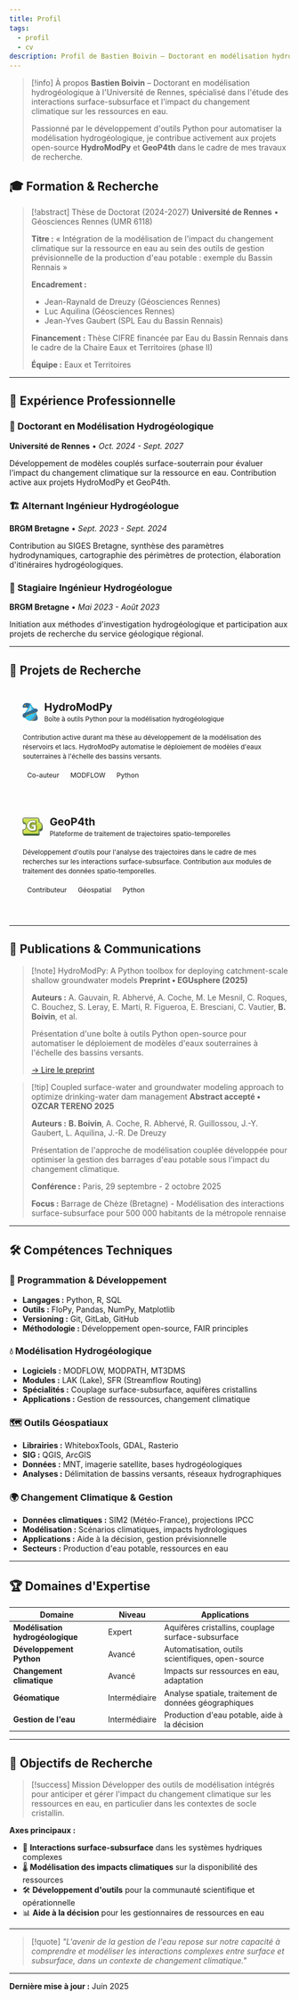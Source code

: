 ```yaml
---
title: Profil
tags:
  - profil
  - cv
description: Profil de Bastien Boivin – Doctorant en modélisation hydrogéologique
---
```


> [!info] À propos
> **Bastien Boivin** – Doctorant en modélisation hydrogéologique à l'Université de Rennes, spécialisé dans l'étude des interactions surface-subsurface et l'impact du changement climatique sur les ressources en eau. 
> 
> Passionné par le développement d'outils Python pour automatiser la modélisation hydrogéologique, je contribue activement aux projets open-source **HydroModPy** et **GeoP4th** dans le cadre de mes travaux de recherche.

## 🎓 Formation & Recherche

> [!abstract] Thèse de Doctorat (2024-2027)
> **Université de Rennes** • Géosciences Rennes (UMR 6118)
> 
> **Titre :** « Intégration de la modélisation de l'impact du changement climatique sur la ressource en eau au sein des outils de gestion prévisionnelle de la production d'eau potable : exemple du Bassin Rennais »
> 
> **Encadrement :**
> - Jean-Raynald de Dreuzy (Géosciences Rennes)
> - Luc Aquilina (Géosciences Rennes)  
> - Jean-Yves Gaubert (SPL Eau du Bassin Rennais)
> 
> **Financement :** Thèse CIFRE financée par Eau du Bassin Rennais dans le cadre de la Chaire Eaux et Territoires (phase II)
> 
> **Équipe :** Eaux et Territoires

---

## 💼 Expérience Professionnelle

### 🔬 Doctorant en Modélisation Hydrogéologique
**Université de Rennes** • *Oct. 2024 - Sept. 2027*

Développement de modèles couplés surface-souterrain pour évaluer l'impact du changement climatique sur la ressource en eau. Contribution active aux projets HydroModPy et GeoP4th.

### 🏗️ Alternant Ingénieur Hydrogéologue  
**BRGM Bretagne** • *Sept. 2023 - Sept. 2024*

Contribution au SIGES Bretagne, synthèse des paramètres hydrodynamiques, cartographie des périmètres de protection, élaboration d'itinéraires hydrogéologiques.

### 🧪 Stagiaire Ingénieur Hydrogéologue
**BRGM Bretagne** • *Mai 2023 - Août 2023*

Initiation aux méthodes d'investigation hydrogéologique et participation aux projets de recherche du service géologique régional.

---

## 🚀 Projets de Recherche

<div style="display: flex; flex-wrap: wrap; gap: 1rem; margin-bottom: 2rem;">
  <a href="https://gitlab.com/Alex-Gauvain/HydroModPy/-/tree/dev?ref_type=heads" style="flex: 1 1 300px; border: 2px solid var(--lightgray); border-radius: 12px; padding: 1.5rem; background: var(--light); text-decoration: none; color: inherit; display: block;">
    <div style="display: flex; align-items: center; gap: 0.75rem; margin-bottom: 1rem;">
      <img src="assets/hydromodpy-logo.png" alt="HydroModPy" style="height: 32px; width: auto; object-fit: contain;">
      <div>
        <strong style="font-size: 1.2rem; color: var(--dark);">HydroModPy</strong><br>
        <small style="color: var(--gray);">Boîte à outils Python pour la modélisation hydrogéologique</small>
      </div>
    </div>
    <small style="color: var(--darkgray);">Contribution active durant ma thèse au développement de la modélisation des réservoirs et lacs. HydroModPy automatise le déploiement de modèles d'eaux souterraines à l'échelle des bassins versants.</small><br><br>
    <span style="background: var(--lightgray); color: var(--darkgray); padding: 0.2rem 0.5rem; border-radius: 8px; font-size: 0.75rem;">Co-auteur</span>
    <span style="background: var(--lightgray); color: var(--darkgray); padding: 0.2rem 0.5rem; border-radius: 8px; font-size: 0.75rem;">MODFLOW</span>
    <span style="background: var(--lightgray); color: var(--darkgray); padding: 0.2rem 0.5rem; border-radius: 8px; font-size: 0.75rem;">Python</span>
  </a>
  
  <a href="https://gitlab.com/AlexandreCoche/geop4th" style="flex: 1 1 300px; border: 2px solid var(--lightgray); border-radius: 12px; padding: 1.5rem; background: var(--light); text-decoration: none; color: inherit; display: block;">
    <div style="display: flex; align-items: center; gap: 0.75rem; margin-bottom: 1rem;">
      <img src="assets/geop4th-logo.png" alt="GeoP4th" style="height: 32px; width: auto; object-fit: contain;">
      <div>
        <strong style="font-size: 1.2rem; color: var(--dark);">GeoP4th</strong><br>
        <small style="color: var(--gray);">Plateforme de traitement de trajectoires spatio-temporelles</small>
      </div>
    </div>
    <small style="color: var(--darkgray);">Développement d'outils pour l'analyse des trajectoires dans le cadre de mes recherches sur les interactions surface-subsurface. Contribution aux modules de traitement des données spatio-temporelles.</small><br><br>
    <span style="background: var(--lightgray); color: var(--darkgray); padding: 0.2rem 0.5rem; border-radius: 8px; font-size: 0.75rem;">Contributeur</span>
    <span style="background: var(--lightgray); color: var(--darkgray); padding: 0.2rem 0.5rem; border-radius: 8px; font-size: 0.75rem;">Géospatial</span>
    <span style="background: var(--lightgray); color: var(--darkgray); padding: 0.2rem 0.5rem; border-radius: 8px; font-size: 0.75rem;">Python</span>
  </a>
</div>

---

## 📝 Publications & Communications

> [!note] HydroModPy: A Python toolbox for deploying catchment-scale shallow groundwater models
> **Preprint • EGUsphere (2025)**
> 
> **Auteurs :** A. Gauvain, R. Abhervé, A. Coche, M. Le Mesnil, C. Roques, C. Bouchez, S. Leray, E. Marti, R. Figueroa, E. Bresciani, C. Vautier, **B. Boivin**, et al.
> 
> Présentation d'une boîte à outils Python open-source pour automatiser le déploiement de modèles d'eaux souterraines à l'échelle des bassins versants.
> 
> [→ Lire le preprint](https://egusphere.copernicus.org/preprints/2025/egusphere-2024-3962/)

> [!tip] Coupled surface-water and groundwater modeling approach to optimize drinking-water dam management
> **Abstract accepté • OZCAR TERENO 2025**
> 
> **Auteurs :** **B. Boivin**, A. Coche, R. Abhervé, R. Guillossou, J.-Y. Gaubert, L. Aquilina, J.-R. De Dreuzy
> 
> Présentation de l'approche de modélisation couplée développée pour optimiser la gestion des barrages d'eau potable sous l'impact du changement climatique.
> 
> **Conférence :** Paris, 29 septembre - 2 octobre 2025
> 
> **Focus :** Barrage de Chèze (Bretagne) - Modélisation des interactions surface-subsurface pour 500 000 habitants de la métropole rennaise

---

## 🛠️ Compétences Techniques

### 🐍 Programmation & Développement
- **Langages :** Python, R, SQL
- **Outils :** FloPy, Pandas, NumPy, Matplotlib
- **Versioning :** Git, GitLab, GitHub
- **Méthodologie :** Développement open-source, FAIR principles

### 💧 Modélisation Hydrogéologique
- **Logiciels :** MODFLOW, MODPATH, MT3DMS
- **Modules :** LAK (Lake), SFR (Streamflow Routing)
- **Spécialités :** Couplage surface-subsurface, aquifères cristallins
- **Applications :** Gestion de ressources, changement climatique

### 🗺️ Outils Géospatiaux
- **Librairies :** WhiteboxTools, GDAL, Rasterio
- **SIG :** QGIS, ArcGIS
- **Données :** MNT, imagerie satellite, bases hydrogéologiques
- **Analyses :** Délimitation de bassins versants, réseaux hydrographiques

### 🌍 Changement Climatique & Gestion
- **Données climatiques :** SIM2 (Météo-France), projections IPCC
- **Modélisation :** Scénarios climatiques, impacts hydrologiques
- **Applications :** Aide à la décision, gestion prévisionnelle
- **Secteurs :** Production d'eau potable, ressources en eau

---

## 🏆 Domaines d'Expertise

| Domaine | Niveau | Applications |
|---------|--------|-------------|
| **Modélisation hydrogéologique** | Expert | Aquifères cristallins, couplage surface-subsurface |
| **Développement Python** | Avancé | Automatisation, outils scientifiques, open-source |
| **Changement climatique** | Avancé | Impacts sur ressources en eau, adaptation |
| **Géomatique** | Intermédiaire | Analyse spatiale, traitement de données géographiques |
| **Gestion de l'eau** | Intermédiaire | Production d'eau potable, aide à la décision |

---

## 🎯 Objectifs de Recherche

> [!success] Mission
> Développer des outils de modélisation intégrés pour anticiper et gérer l'impact du changement climatique sur les ressources en eau, en particulier dans les contextes de socle cristallin.

**Axes principaux :**
- 🔄 **Interactions surface-subsurface** dans les systèmes hydriques complexes
- 🌡️ **Modélisation des impacts climatiques** sur la disponibilité des ressources
- 🛠️ **Développement d'outils** pour la communauté scientifique et opérationnelle
- 📊 **Aide à la décision** pour les gestionnaires de ressources en eau

---

> [!quote] 
> *"L'avenir de la gestion de l'eau repose sur notre capacité à comprendre et modéliser les interactions complexes entre surface et subsurface, dans un contexte de changement climatique."*

---

**Dernière mise à jour :** Juin 2025